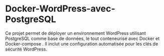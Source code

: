 # Docker-WordPress-avec-PostgreSQL
Ce projet permet de déployer un environnement WordPress utilisant PostgreSQL comme base de données, le tout conteneurisé avec Docker et Docker-compose . Il inclut une configuration automatisée pour les clés de sécurité WordPress.
